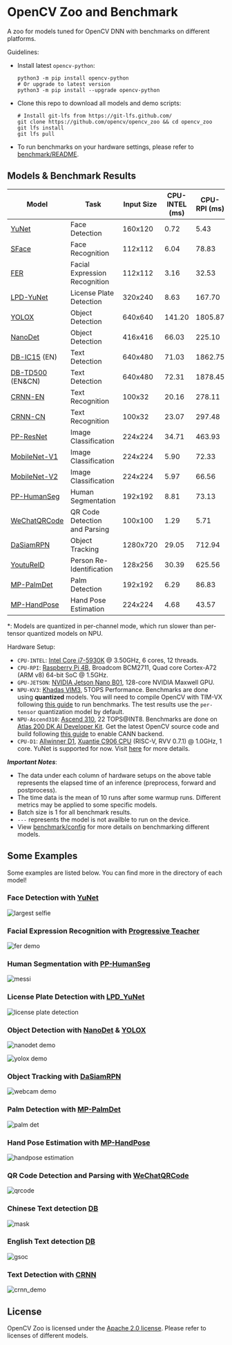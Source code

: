 # OpenCV Zoo and Benchmark

A zoo for models tuned for OpenCV DNN with benchmarks on different platforms.

Guidelines:

- Install latest `opencv-python`:
  ```shell
  python3 -m pip install opencv-python
  # Or upgrade to latest version
  python3 -m pip install --upgrade opencv-python
  ```
- Clone this repo to download all models and demo scripts:
  ```shell
  # Install git-lfs from https://git-lfs.github.com/
  git clone https://github.com/opencv/opencv_zoo && cd opencv_zoo
  git lfs install
  git lfs pull
  ```
- To run benchmarks on your hardware settings, please refer to [benchmark/README](./benchmark/README.md).

## Models & Benchmark Results

| Model                                                   | Task                          | Input Size | CPU-INTEL (ms) | CPU-RPI (ms) | GPU-JETSON (ms) | NPU-KV3 (ms) | NPU-Ascend310 (ms) | CPU-D1 (ms) |
| ------------------------------------------------------- | ----------------------------- | ---------- | -------------- | ------------ | --------------- | ------------ | ------------------ | ----------- |
| [YuNet](./models/face_detection_yunet)                  | Face Detection                | 160x120    | 0.72           | 5.43         | 12.18           | 4.04         | 2.24               | 86.69       |
| [SFace](./models/face_recognition_sface)                | Face Recognition              | 112x112    | 6.04           | 78.83        | 24.88           | 46.25        | 2.66               | ---         |
| [FER](./models/facial_expression_recognition/)          | Facial Expression Recognition | 112x112    | 3.16           | 32.53        | 31.07           | 29.80        | 2.19               | ---         |
| [LPD-YuNet](./models/license_plate_detection_yunet/)    | License Plate Detection       | 320x240    | 8.63           | 167.70       | 56.12           | 29.53        | 7.63               | ---         |
| [YOLOX](./models/object_detection_yolox/)               | Object Detection              | 640x640    | 141.20         | 1805.87      | 388.95          | 420.98       | 28.59              | ---         |
| [NanoDet](./models/object_detection_nanodet/)           | Object Detection              | 416x416    | 66.03          | 225.10       | 64.94           | 116.64       | 20.62              | ---         |
| [DB-IC15](./models/text_detection_db) (EN)              | Text Detection                | 640x480    | 71.03          | 1862.75      | 208.41          | ---          | 17.15              | ---         |
| [DB-TD500](./models/text_detection_db) (EN&CN)          | Text Detection                | 640x480    | 72.31          | 1878.45      | 210.51          | ---          | 17.95              | ---         |
| [CRNN-EN](./models/text_recognition_crnn)               | Text Recognition              | 100x32     | 20.16          | 278.11       | 196.15          | 125.30       | ---                | ---         |
| [CRNN-CN](./models/text_recognition_crnn)               | Text Recognition              | 100x32     | 23.07          | 297.48       | 239.76          | 166.79       | ---                | ---         |
| [PP-ResNet](./models/image_classification_ppresnet)     | Image Classification          | 224x224    | 34.71          | 463.93       | 98.64           | 75.45        | 6.99               | ---         |
| [MobileNet-V1](./models/image_classification_mobilenet) | Image Classification          | 224x224    | 5.90           | 72.33        | 33.18           | 145.66\*     | 5.15               | ---         |
| [MobileNet-V2](./models/image_classification_mobilenet) | Image Classification          | 224x224    | 5.97           | 66.56        | 31.92           | 146.31\*     | 5.41               | ---         |
| [PP-HumanSeg](./models/human_segmentation_pphumanseg)   | Human Segmentation            | 192x192    | 8.81           | 73.13        | 67.97           | 74.77        | 6.94               | ---         |
| [WeChatQRCode](./models/qrcode_wechatqrcode)            | QR Code Detection and Parsing | 100x100    | 1.29           | 5.71         | ---             | ---          | ---                | ---         |
| [DaSiamRPN](./models/object_tracking_dasiamrpn)         | Object Tracking               | 1280x720   | 29.05          | 712.94       | 76.82           | ---          | ---                | ---         |
| [YoutuReID](./models/person_reid_youtureid)             | Person Re-Identification      | 128x256    | 30.39          | 625.56       | 90.07           | 44.61        | 5.58               | ---         |
| [MP-PalmDet](./models/palm_detection_mediapipe)         | Palm Detection                | 192x192    | 6.29           | 86.83        | 83.20           | 33.81        | 5.17               | ---         |
| [MP-HandPose](./models/handpose_estimation_mediapipe)   | Hand Pose Estimation          | 224x224    | 4.68           | 43.57        | 40.10           | 19.47        | 6.27               | ---         |

\*: Models are quantized in per-channel mode, which run slower than per-tensor quantized models on NPU.

Hardware Setup:

- `CPU-INTEL`: [Intel Core i7-5930K](https://www.intel.com/content/www/us/en/products/sku/82931/intel-core-i75930k-processor-15m-cache-up-to-3-70-ghz/specifications.html) @ 3.50GHz, 6 cores, 12 threads.
- `CPU-RPI`: [Raspberry Pi 4B](https://www.raspberrypi.com/products/raspberry-pi-4-model-b/specifications/), Broadcom BCM2711, Quad core Cortex-A72 (ARM v8) 64-bit SoC @ 1.5GHz.
- `GPU-JETSON`: [NVIDIA Jetson Nano B01](https://developer.nvidia.com/embedded/jetson-nano-developer-kit), 128-core NVIDIA Maxwell GPU.
- `NPU-KV3`: [Khadas VIM3](https://www.khadas.com/vim3), 5TOPS Performance. Benchmarks are done using **quantized** models. You will need to compile OpenCV with TIM-VX following [this guide](https://github.com/opencv/opencv/wiki/TIM-VX-Backend-For-Running-OpenCV-On-NPU) to run benchmarks. The test results use the `per-tensor` quantization model by default.
- `NPU-Ascend310`: [Ascend 310](https://e.huawei.com/uk/products/cloud-computing-dc/atlas/atlas-200), 22 TOPS@INT8. Benchmarks are done on [Atlas 200 DK AI Developer Kit](https://e.huawei.com/in/products/cloud-computing-dc/atlas/atlas-200). Get the latest OpenCV source code and build following [this guide](https://github.com/opencv/opencv/wiki/Huawei-CANN-Backend) to enable CANN backend.
- `CPU-D1`: [Allwinner D1](https://d1.docs.aw-ol.com/en), [Xuantie C906 CPU](https://www.t-head.cn/product/C906?spm=a2ouz.12986968.0.0.7bfc1384auGNPZ) (RISC-V, RVV 0.7.1) @ 1.0GHz, 1 core. YuNet is supported for now. Visit [here](https://github.com/fengyuentau/opencv_zoo_cpp) for more details.

***Important Notes***:

- The data under each column of hardware setups on the above table represents the elapsed time of an inference (preprocess, forward and postprocess).
- The time data is the mean of 10 runs after some warmup runs. Different metrics may be applied to some specific models.
- Batch size is 1 for all benchmark results.
- `---` represents the model is not availble to run on the device.
- View [benchmark/config](./benchmark/config) for more details on benchmarking different models.

## Some Examples

Some examples are listed below. You can find more in the directory of each model!

### Face Detection with [YuNet](./models/face_detection_yunet/)

![largest selfie](./models/face_detection_yunet/examples/largest_selfie.jpg)

### Facial Expression Recognition with [Progressive Teacher](./models/facial_expression_recognition/)

![fer demo](./models/facial_expression_recognition/examples/selfie.jpg)

### Human Segmentation with [PP-HumanSeg](./models/human_segmentation_pphumanseg/)

![messi](./models/human_segmentation_pphumanseg/examples/messi.jpg)

### License Plate Detection with [LPD_YuNet](./models/license_plate_detection_yunet/)

![license plate detection](./models/license_plate_detection_yunet/examples/lpd_yunet_demo.gif)

### Object Detection with [NanoDet](./models/object_detection_nanodet/) & [YOLOX](./models/object_detection_yolox/)

![nanodet demo](./models/object_detection_nanodet/samples/1_res.jpg)

![yolox demo](./models/object_detection_yolox/samples/3_res.jpg)

### Object Tracking with [DaSiamRPN](./models/object_tracking_dasiamrpn/)

![webcam demo](./models/object_tracking_dasiamrpn/examples/dasiamrpn_demo.gif)

### Palm Detection with [MP-PalmDet](./models/palm_detection_mediapipe/)

![palm det](./models/palm_detection_mediapipe/examples/mppalmdet_demo.gif)

### Hand Pose Estimation with [MP-HandPose](models/handpose_estimation_mediapipe/)

![handpose estimation](models/handpose_estimation_mediapipe/examples/mphandpose_demo.webp)

### QR Code Detection and Parsing with [WeChatQRCode](./models/qrcode_wechatqrcode/)

![qrcode](./models/qrcode_wechatqrcode/examples/wechat_qrcode_demo.gif)

### Chinese Text detection [DB](./models/text_detection_db/)

![mask](./models/text_detection_db/examples/mask.jpg)

### English Text detection [DB](./models/text_detection_db/)

![gsoc](./models/text_detection_db/examples/gsoc.jpg)

### Text Detection with [CRNN](./models/text_recognition_crnn/)

![crnn_demo](./models/text_recognition_crnn/examples/CRNNCTC.gif)

## License

OpenCV Zoo is licensed under the [Apache 2.0 license](./LICENSE). Please refer to licenses of different models.

